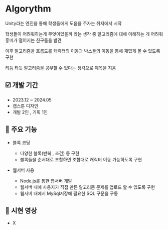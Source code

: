 # Algorythm

Unity라는 엔진을 통해 학생들에게 도움을 주자는 취지에서 시작

학생들이 어려워하는게 무엇이있을까 라는 생각 중 알고리즘에 대해 이해하는 게 어려워 흥미가 떨어지는 친구들을 발견

이후 알고리즘을 흐름도를 캐릭터의 이동과 박스들의 이동을 통해 재밌게 볼 수 있도록 구현

리듬 타듯 알고리즘을 공부할 수 있다는 생각으로 제목을 지음

## ☑️ 개발 기간
 - 2023.12 ~ 2024.05
 - 캡스톤 디자인
 - 개발 2인 , 기획 1인

## 📌 주요 기능
 * 블록 코딩
    
    * 다양한 블록(반복 , 조건) 등 구현
    * 블록들을 순서대로 조합하면 조합대로 캐릭터 이동 가능하도록 구현

 * 웹서버 사용
  
    * Node.js를 통한 웹서버 개발
    * 웹서버 내에 사용자가 직접 만든 알고리즘 문제를 업로드 할 수 있도록 구현
    * 웹서버 내에서 MySql저장에 필요한 SQL 구문을 구동

## 🎥 시현 영상
 * X

